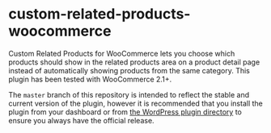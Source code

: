 custom-related-products-woocommerce
===================================

Custom Related Products for WooCommerce lets you choose which products should show in the related products area on a product detail page instead of automatically showing products from the same category. This plugin has been tested with WooCommerce 2.1+.

The `master` branch of this repository is intended to reflect the stable and current version of the plugin, however it is recommended that you install the plugin from your dashboard or from [the WordPress plugin directory](https://wordpress.org/plugins/custom-related-products-for-woocommerce/) to ensure you always have the official release.